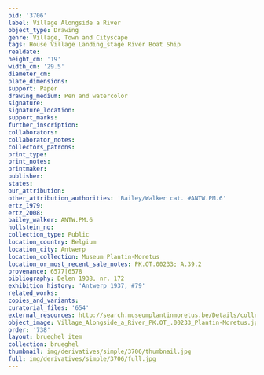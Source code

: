 ```yaml
---
pid: '3706'
label: Village Alongside a River
object_type: Drawing
genre: Village, Town and Cityscape
tags: House Village Landing_stage River Boat Ship
realdate: 
height_cm: '19'
width_cm: '29.5'
diameter_cm: 
plate_dimensions: 
support: Paper
drawing_medium: Pen and watercolor
signature: 
signature_location: 
support_marks: 
further_inscription: 
collaborators: 
collaborator_notes: 
collectors_patrons: 
print_type: 
print_notes: 
printmaker: 
publisher: 
states: 
our_attribution: 
other_attribution_authorities: 'Bailey/Walker cat. #ANTW.PM.6'
ertz_1979: 
ertz_2008: 
bailey_walker: ANTW.PM.6
hollstein_no: 
collection_type: Public
location_country: Belgium
location_city: Antwerp
location_collection: Museum Plantin-Moretus
location_or_most_recent_sale_notes: PK.OT.00233; A.39.2
provenance: 6577|6578
bibliography: Delen 1938, nr. 172
exhibition_history: 'Antwerp 1937, #79'
related_works: 
copies_and_variants: 
curatorial_files: '654'
external_resources: http://search.museumplantinmoretus.be/Details/collect/287542
object_image: Village_Alongside_a_River_PK.OT_.00233_Plantin-Moretus.jpg
order: '738'
layout: brueghel_item
collection: brueghel
thumbnail: img/derivatives/simple/3706/thumbnail.jpg
full: img/derivatives/simple/3706/full.jpg
---
```

